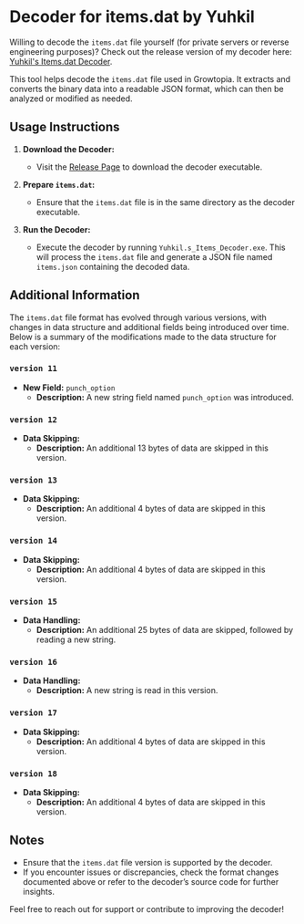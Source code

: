 # Decoder for items.dat by Yuhkil

Willing to decode the `items.dat` file yourself (for private servers or reverse engineering purposes)? Check out the release version of my decoder here: [Yuhkil's Items.dat Decoder](https://github.com/GrowHax/Items.dat/releases/download/growtopia/Yuhkil.s_Items_Decoder.exe).

This tool helps decode the `items.dat` file used in Growtopia. It extracts and converts the binary data into a readable JSON format, which can then be analyzed or modified as needed.

## Usage Instructions

1. **Download the Decoder:**
   - Visit the [Release Page](https://github.com/GrowHax/Items.dat/releases/download/growtopia/Yuhkil.s_Items_Decoder.exe) to download the decoder executable.

2. **Prepare `items.dat`:**
   - Ensure that the `items.dat` file is in the same directory as the decoder executable.

3. **Run the Decoder:**
   - Execute the decoder by running `Yuhkil.s_Items_Decoder.exe`. This will process the `items.dat` file and generate a JSON file named `items.json` containing the decoded data.

## Additional Information

The `items.dat` file format has evolved through various versions, with changes in data structure and additional fields being introduced over time. Below is a summary of the modifications made to the data structure for each version:

### `version 11`
- **New Field:** `punch_option`
  - **Description:** A new string field named `punch_option` was introduced.

### `version 12`
- **Data Skipping:** 
  - **Description:** An additional 13 bytes of data are skipped in this version.

### `version 13`
- **Data Skipping:** 
  - **Description:** An additional 4 bytes of data are skipped in this version.

### `version 14`
- **Data Skipping:** 
  - **Description:** An additional 4 bytes of data are skipped in this version.

### `version 15`
- **Data Handling:**
  - **Description:** An additional 25 bytes of data are skipped, followed by reading a new string.

### `version 16`
- **Data Handling:**
  - **Description:** A new string is read in this version.

### `version 17`
- **Data Skipping:**
  - **Description:** An additional 4 bytes of data are skipped in this version.

### `version 18`
- **Data Skipping:**
  - **Description:** An additional 4 bytes of data are skipped in this version.

## Notes

- Ensure that the `items.dat` file version is supported by the decoder.
- If you encounter issues or discrepancies, check the format changes documented above or refer to the decoder’s source code for further insights.

Feel free to reach out for support or contribute to improving the decoder!

